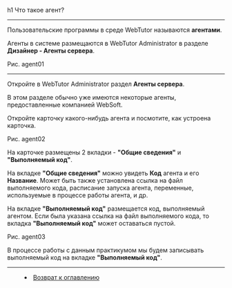 h1 Что такое агент? 
***

Пользовательские программы в среде WebTutor называются **агентами**.


Агенты в системе размещаются в WebTutor Administrator в разделе **Дизайнер - Агенты сервера**.

Рис. agent01

---

Откройте в WebTutor Administrator раздел **Агенты сервера**.

В этом разделе обычно уже имеются некоторые агенты, предоставленные компанией WebSoft.



Откройте карточку какого-нибудь агента и посмотите, как устроена карточка.


Рис. agent02

На карточке размещены 2 вкладки - **"Общие сведения"** и **"Выполняемый код"**.

На вкладке **"Общие сведения"** можно увидеть **Код** агента и его **Название**. Может быть также установлена ссылка на файл выполняемого кода, расписание запуска агента, переменные, используемые в процессе работы агента, и др.

На вкладке **"Выполняемый код"** размещается код, выполняемый агентом. Если была указана ссылка на файл выполняемого кода, то вкладка **"Выполняемый код"** может оставаться пустой.

Рис. agent03

В процессе работы с данным практикумом мы будем записывать выполняемый код на вкладке **"Выполняемый код"**. 

 


***


<dd><li> <a href="README.md"> Возврат к оглавлению</dd>
